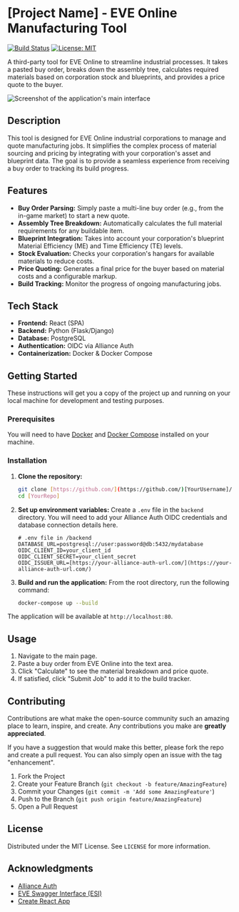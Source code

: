 # [Project Name] - EVE Online Manufacturing Tool

[![Build Status](https://img.shields.io/badge/build-passing-brightgreen)](https://github.com/[YourUsername]/[YourRepo])
[![License: MIT](https://img.shields.io/badge/License-MIT-yellow.svg)](https://opensource.org/licenses/MIT)

A third-party tool for EVE Online to streamline industrial processes. It takes a pasted buy order, breaks down the assembly tree, calculates required materials based on corporation stock and blueprints, and provides a price quote to the buyer.

![Screenshot of the application's main interface](https://i.imgur.com/EiFqQRO.png)

## Description

This tool is designed for EVE Online industrial corporations to manage and quote manufacturing jobs. It simplifies the complex process of material sourcing and pricing by integrating with your corporation's asset and blueprint data. The goal is to provide a seamless experience from receiving a buy order to tracking its build progress.

## Features

-   **Buy Order Parsing:** Simply paste a multi-line buy order (e.g., from the in-game market) to start a new quote.
-   **Assembly Tree Breakdown:** Automatically calculates the full material requirements for any buildable item.
-   **Blueprint Integration:** Takes into account your corporation's blueprint Material Efficiency (ME) and Time Efficiency (TE) levels.
-   **Stock Evaluation:** Checks your corporation's hangars for available materials to reduce costs.
-   **Price Quoting:** Generates a final price for the buyer based on material costs and a configurable markup.
-   **Build Tracking:** Monitor the progress of ongoing manufacturing jobs.

## Tech Stack

-   **Frontend:** React (SPA)
-   **Backend:** Python (Flask/Django)
-   **Database:** PostgreSQL
-   **Authentication:** OIDC via Alliance Auth
-   **Containerization:** Docker & Docker Compose

## Getting Started

These instructions will get you a copy of the project up and running on your local machine for development and testing purposes.

### Prerequisites

You will need to have [Docker](https://www.docker.com/get-started) and [Docker Compose](https://docs.docker.com/compose/install/) installed on your machine.

### Installation

1.  **Clone the repository:**
    ```sh
    git clone [https://github.com/](https://github.com/)[YourUsername]/[YourRepo].git
    cd [YourRepo]
    ```

2.  **Set up environment variables:**
    Create a `.env` file in the `backend` directory. You will need to add your Alliance Auth OIDC credentials and database connection details here.
    ```env
    # .env file in /backend
    DATABASE_URL=postgresql://user:password@db:5432/mydatabase
    OIDC_CLIENT_ID=your_client_id
    OIDC_CLIENT_SECRET=your_client_secret
    OIDC_ISSUER_URL=[https://your-alliance-auth-url.com/](https://your-alliance-auth-url.com/)
    ```

3.  **Build and run the application:**
    From the root directory, run the following command:
    ```sh
    docker-compose up --build
    ```

The application will be available at `http://localhost:80`.

## Usage

1.  Navigate to the main page.
2.  Paste a buy order from EVE Online into the text area.
3.  Click "Calculate" to see the material breakdown and price quote.
4.  If satisfied, click "Submit Job" to add it to the build tracker.

## Contributing

Contributions are what make the open-source community such an amazing place to learn, inspire, and create. Any contributions you make are **greatly appreciated**.

If you have a suggestion that would make this better, please fork the repo and create a pull request. You can also simply open an issue with the tag "enhancement".

1.  Fork the Project
2.  Create your Feature Branch (`git checkout -b feature/AmazingFeature`)
3.  Commit your Changes (`git commit -m 'Add some AmazingFeature'`)
4.  Push to the Branch (`git push origin feature/AmazingFeature`)
5.  Open a Pull Request

## License

Distributed under the MIT License. See `LICENSE` for more information.

## Acknowledgments

-   [Alliance Auth](https://allianceauth.readthedocs.io/)
-   [EVE Swagger Interface (ESI)](https://esi.evetech.net/ui/)
-   [Create React App](https://github.com/facebook/create-react-app)
